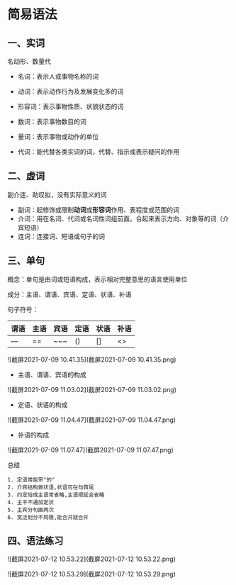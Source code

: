 # 简易语法



## 一、实词

名动形、数量代

* 名词：表示人或事物名称的词
* 动词：表示动作行为及发展变化多的词
* 形容词：表示事物性质、状貌状态的词

* 数词：表示事物数目的词

* 量词：表示事物或动作的单位

* 代词：能代替各类实词的词，代替、指示或表示疑问的作用



## 二、虚词

副介连、助叹拟，没有实际意义的词

* 副词：起修饰或限制**动词**或**形容词**作用、表程度或范围的词
* 介词：用在名词、代词或名词性词组前面，合起来表示方向、对象等的词（介宾短语）
* 连词：连接词、短语或句子的词



## 三、单句

概念：单句是由词或短语构成，表示相对完整意思的语言使用单位

成分：主语、谓语、宾语、定语、状语、补语

句子符号：

| 谓语 | 主语 | 宾语 | 定语 | 状语 | 补语 |
| ---- | ---- | ---- | ---- | ---- | ---- |
| —    | ==   | ~~~  | ()   | []   | <>   |

![截屏2021-07-09 10.41.35](截屏2021-07-09 10.41.35.png)

* 主语、谓语、宾语的构成

![截屏2021-07-09 11.03.02](截屏2021-07-09 11.03.02.png)

* 定语、状语的构成

![截屏2021-07-09 11.04.47](截屏2021-07-09 11.04.47.png)

* 补语的构成

![截屏2021-07-09 11.07.47](截屏2021-07-09 11.07.47.png)



总结

```
1. 定语常能带"的"
2. 介宾结构做状语,状语可在句首尾
3. 约定俗成主语常省略,主语顺延会省略
4. 主干不通加定状
5. 主宾分句画两次
6. 宽泛划分不局限,能合并就合并
```



## 四、语法练习

  ![截屏2021-07-12 10.53.22](截屏2021-07-12 10.53.22.png)



![截屏2021-07-12 10.53.29](截屏2021-07-12 10.53.29.png)